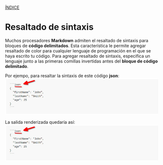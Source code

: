 [ÍNDICE](https://github.com/Zet0699/Guia_markdown/blob/Zet_main/README.md)


# **Resaltado de sintaxis**

Muchos procesadores **Markdown** admiten el resaltado de sintaxis para bloques de **código delimitados**. Esta característica le permite agregar resaltado de color para cualquier lenguaje de programación en el que se haya escrito tu código. Para agregar resaltado de sintaxis, especifica un lenguaje junto a las primeras comillas invertidas antes del **bloque de código delimitado**.

Por ejempo, para resaltar la sintaxis de este código **json**:    
![resaltadosintaxis_01](/IMG/resaltadosintaxis_01.jpg "Resaltado de sintaxis json")

La salida renderizada quedaría así:    
![resaltadosintaxis_01](/IMG/resaltadosintaxis_01.jpg "Resaltado de sintaxis json")




<!--

No funciona en GitHub

```

```json
{
    "Nombre" : "Jhon"
    "Apellido" : "Doe"
    "Edad" : 57
}
```

```

La salida renderizada quedaría así:

```json
{
    "Nombre" : "Jhon"
    "Apellido" : "Doe"
    "Edad" : 57
}
``` 
-->
